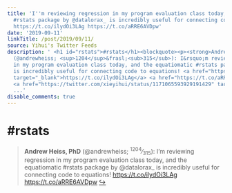 ```yaml
---
title: 'I''m reviewing regression in my program evaluation class today, and the equatiomatic
  #rstats package by @datalorax_ is incredibly useful for connecting code to equations!
  https://t.co/ilydOi3LAg https://t.co/aRRE6AVDpw'
date: '2019-09-11'
linkTitle: /post/2019/09/11/
source: Yihui's Twitter Feeds
description: ' <h1 id="rstats">#rstats</h1><blockquote><p><strong>Andrew Heiss, PhD</strong>
  (@andrewheiss; <sup>1204</sup>&frasl;<sub>315</sub>): I&rsquo;m reviewing regression
  in my program evaluation class today, and the equatiomatic #rstats package by @datalorax_
  is incredibly useful for connecting code to equations! <a href="https://t.co/ilydOi3LAg"
  target="_blank">https://t.co/ilydOi3LAg</a> <a href="https://t.co/aRRE6AVDpw" target="_blank">https://t.co/aRRE6AVDpw</a>
  <a href="https://twitter.com/xieyihui/status/1171065593929191429" target="_blank">&#8618;</a></p></blockquote><!--
  ...'
disable_comments: true
---
```

 <h1 id="rstats">#rstats</h1><blockquote><p><strong>Andrew Heiss, PhD</strong> (@andrewheiss; <sup>1204</sup>&frasl;<sub>315</sub>): I&rsquo;m reviewing regression in my program evaluation class today, and the equatiomatic #rstats package by @datalorax_ is incredibly useful for connecting code to equations! <a href="https://t.co/ilydOi3LAg" target="_blank">https://t.co/ilydOi3LAg</a> <a href="https://t.co/aRRE6AVDpw" target="_blank">https://t.co/aRRE6AVDpw</a> <a href="https://twitter.com/xieyihui/status/1171065593929191429" target="_blank">&#8618;</a></p></blockquote><!-- ...